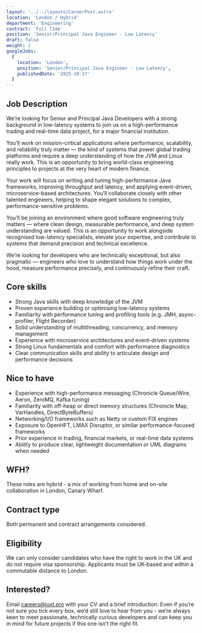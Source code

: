 ```yaml
---
layout: '../../layouts/CareerPost.astro'
location: 'London / Hybrid'
department: 'Engineering'
contract: 'Full Time'
position: 'Senior/Principal Java Engineer - Low Latency'
draft: false
weight: 2
googleJobs:
  {
    location: 'London',
    position: 'Senior/Principal Java Engineer - Low Latency',
    publishedDate: '2025-10-17'
  }
---
```


## Job Description

We’re looking for Senior and Principal Java Developers with a strong background in low-latency systems to join us on a high-performance trading and real-time data project, for a major financial institution.

You’ll work on mission-critical applications where performance, scalability, and reliability truly matter — the kind of systems that power global trading platforms and require a deep understanding of how the JVM and Linux really work. This is an opportunity to bring world-class engineering principles to projects at the very heart of modern finance.

Your work will focus on writing and tuning high-performance Java frameworks, improving throughput and latency, and applying event-driven, microservice-based architectures. You’ll collaborate closely with other talented engineers, helping to shape elegant solutions to complex, performance-sensitive problems.

You’ll be joining an environment where good software engineering truly matters — where clean design, measurable performance, and deep system understanding are valued. This is an opportunity to work alongside recognised low-latency specialists, elevate your expertise, and contribute to systems that demand precision and technical excellence.

We’re looking for developers who are technically exceptional, but also pragmatic — engineers who love to understand how things work under the hood, measure performance precisely, and continuously refine their craft.

## Core skills

* Strong Java skills with deep knowledge of the JVM
* Proven experience building or optimising low-latency systems
* Familiarity with performance tuning and profiling tools (e.g. JMH, async-profiler, Flight Recorder)
* Solid understanding of multithreading, concurrency, and memory management
* Experience with microservice architectures and event-driven systems
* Strong Linux fundamentals and comfort with performance diagnostics
* Clear communication skills and ability to articulate design and performance decisions

## Nice to have

* Experience with high-performance messaging (Chronicle Queue/Wire, Aeron, ZeroMQ, Kafka tuning)
* Familiarity with off-heap or direct memory structures (Chronicle Map, VarHandles, DirectByteBuffers)
* Networking/I/O frameworks such as Netty or custom FIX engines
* Exposure to OpenHFT, LMAX Disruptor, or similar performance-focused frameworks
* Prior experience in trading, financial markets, or real-time data systems
* Ability to produce clear, lightweight documentation or UML diagrams when needed

## WFH?
These roles are hybrid - a mix of working from home and on-site collaboration in London, Canary Wharf.

## Contract type
Both permanent and contract arrangements considered.

## Eligibility
We can only consider candidates who have the right to work in the UK and do not require visa sponsorship. Applicants must be UK-based and within a commutable distance to London.

## Interested?

Email careers@juxt.pro with your CV and a brief introduction. Even if you’re not sure you tick every box, we’d still love to hear from you - we’re always keen to meet passionate, technically curious developers and can keep you in mind for future projects if this one isn’t the right fit.
